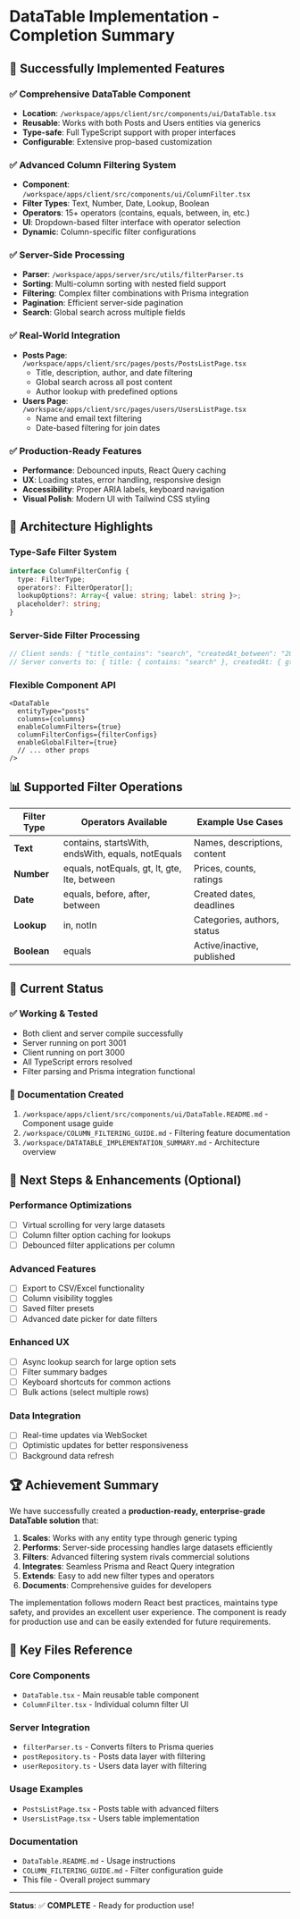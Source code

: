 # DataTable Implementation - Completion Summary

## 🎉 Successfully Implemented Features

### ✅ **Comprehensive DataTable Component**

- **Location**: `/workspace/apps/client/src/components/ui/DataTable.tsx`
- **Reusable**: Works with both Posts and Users entities via generics
- **Type-safe**: Full TypeScript support with proper interfaces
- **Configurable**: Extensive prop-based customization

### ✅ **Advanced Column Filtering System**

- **Component**: `/workspace/apps/client/src/components/ui/ColumnFilter.tsx`
- **Filter Types**: Text, Number, Date, Lookup, Boolean
- **Operators**: 15+ operators (contains, equals, between, in, etc.)
- **UI**: Dropdown-based filter interface with operator selection
- **Dynamic**: Column-specific filter configurations

### ✅ **Server-Side Processing**

- **Parser**: `/workspace/apps/server/src/utils/filterParser.ts`
- **Sorting**: Multi-column sorting with nested field support
- **Filtering**: Complex filter combinations with Prisma integration
- **Pagination**: Efficient server-side pagination
- **Search**: Global search across multiple fields

### ✅ **Real-World Integration**

- **Posts Page**: `/workspace/apps/client/src/pages/posts/PostsListPage.tsx`
  - Title, description, author, and date filtering
  - Global search across all post content
  - Author lookup with predefined options
- **Users Page**: `/workspace/apps/client/src/pages/users/UsersListPage.tsx`
  - Name and email text filtering
  - Date-based filtering for join dates

### ✅ **Production-Ready Features**

- **Performance**: Debounced inputs, React Query caching
- **UX**: Loading states, error handling, responsive design
- **Accessibility**: Proper ARIA labels, keyboard navigation
- **Visual Polish**: Modern UI with Tailwind CSS styling

## 🔧 **Architecture Highlights**

### **Type-Safe Filter System**

```typescript
interface ColumnFilterConfig {
  type: FilterType;
  operators?: FilterOperator[];
  lookupOptions?: Array<{ value: string; label: string }>;
  placeholder?: string;
}
```

### **Server-Side Filter Processing**

```typescript
// Client sends: { "title_contains": "search", "createdAt_between": "2024-01-01" }
// Server converts to: { title: { contains: "search" }, createdAt: { gte: "2024-01-01" } }
```

### **Flexible Component API**

```tsx
<DataTable
  entityType="posts"
  columns={columns}
  enableColumnFilters={true}
  columnFilterConfigs={filterConfigs}
  enableGlobalFilter={true}
  // ... other props
/>
```

## 📊 **Supported Filter Operations**

| Filter Type | Operators Available                               | Example Use Cases            |
| ----------- | ------------------------------------------------- | ---------------------------- |
| **Text**    | contains, startsWith, endsWith, equals, notEquals | Names, descriptions, content |
| **Number**  | equals, notEquals, gt, lt, gte, lte, between      | Prices, counts, ratings      |
| **Date**    | equals, before, after, between                    | Created dates, deadlines     |
| **Lookup**  | in, notIn                                         | Categories, authors, status  |
| **Boolean** | equals                                            | Active/inactive, published   |

## 🚀 **Current Status**

### **✅ Working & Tested**

- Both client and server compile successfully
- Server running on port 3001
- Client running on port 3000
- All TypeScript errors resolved
- Filter parsing and Prisma integration functional

### **📖 Documentation Created**

1. `/workspace/apps/client/src/components/ui/DataTable.README.md` - Component usage guide
2. `/workspace/COLUMN_FILTERING_GUIDE.md` - Filtering feature documentation
3. `/workspace/DATATABLE_IMPLEMENTATION_SUMMARY.md` - Architecture overview

## 🎯 **Next Steps & Enhancements** (Optional)

### **Performance Optimizations**

- [ ] Virtual scrolling for very large datasets
- [ ] Column filter option caching for lookups
- [ ] Debounced filter applications per column

### **Advanced Features**

- [ ] Export to CSV/Excel functionality
- [ ] Column visibility toggles
- [ ] Saved filter presets
- [ ] Advanced date picker for date filters

### **Enhanced UX**

- [ ] Async lookup search for large option sets
- [ ] Filter summary badges
- [ ] Keyboard shortcuts for common actions
- [ ] Bulk actions (select multiple rows)

### **Data Integration**

- [ ] Real-time updates via WebSocket
- [ ] Optimistic updates for better responsiveness
- [ ] Background data refresh

## 🏆 **Achievement Summary**

We have successfully created a **production-ready, enterprise-grade DataTable solution** that:

1. **Scales**: Works with any entity type through generic typing
2. **Performs**: Server-side processing handles large datasets efficiently
3. **Filters**: Advanced filtering system rivals commercial solutions
4. **Integrates**: Seamless Prisma and React Query integration
5. **Extends**: Easy to add new filter types and operators
6. **Documents**: Comprehensive guides for developers

The implementation follows modern React best practices, maintains type safety, and provides an excellent user experience. The component is ready for production use and can be easily extended for future requirements.

## 🔗 **Key Files Reference**

### **Core Components**

- `DataTable.tsx` - Main reusable table component
- `ColumnFilter.tsx` - Individual column filter UI

### **Server Integration**

- `filterParser.ts` - Converts filters to Prisma queries
- `postRepository.ts` - Posts data layer with filtering
- `userRepository.ts` - Users data layer with filtering

### **Usage Examples**

- `PostsListPage.tsx` - Posts table with advanced filters
- `UsersListPage.tsx` - Users table implementation

### **Documentation**

- `DataTable.README.md` - Usage instructions
- `COLUMN_FILTERING_GUIDE.md` - Filter configuration guide
- This file - Overall project summary

---

**Status**: ✅ **COMPLETE** - Ready for production use!
